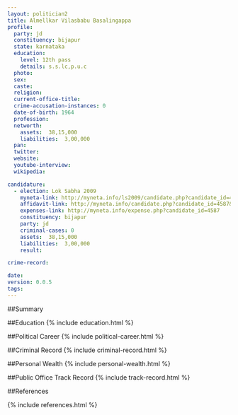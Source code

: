 ```yaml
---
layout: politician2
title: Almellkar Vilasbabu Basalingappa
profile: 
  party: jd
  constituency: bijapur
  state: karnataka
  education: 
    level: 12th pass
    details: s.s.lc,p.u.c
  photo: 
  sex: 
  caste: 
  religion: 
  current-office-title: 
  crime-accusation-instances: 0
  date-of-birth: 1964
  profession: 
  networth: 
    assets:  38,15,000
    liabilities:  3,00,000
  pan: 
  twitter: 
  website: 
  youtube-interview: 
  wikipedia: 

candidature: 
  - election: Lok Sabha 2009
    myneta-link: http://myneta.info/ls2009/candidate.php?candidate_id=4587
    affidavit-link: http://myneta.info/candidate.php?candidate_id=4587&scan=original
    expenses-link: http://myneta.info/expense.php?candidate_id=4587
    constituency: bijapur 
    party: jd
    criminal-cases: 0
    assets:  38,15,000
    liabilities:  3,00,000
    result:  

crime-record: 

date: 
version: 0.0.5
tags: 
---
```

##Summary


##Education
{% include education.html %}


##Political Career
{% include political-career.html %}


##Criminal Record
{% include criminal-record.html %}


##Personal Wealth
{% include personal-wealth.html %}


##Public Office Track Record
{% include track-record.html %}


##References


{% include references.html %}
